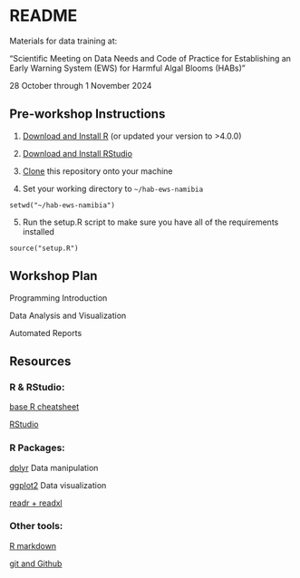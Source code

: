 README
================

Materials for data training at:

“Scientific Meeting on Data Needs and Code of Practice for Establishing
an Early Warning System (EWS) for Harmful Algal Blooms (HABs)”

28 October through 1 November 2024

## Pre-workshop Instructions

1.  [Download and Install R](https://cloud.r-project.org/) (or updated
    your version to \>4.0.0)

2.  [Download and Install
    RStudio](https://posit.co/download/rstudio-desktop/)

3.  [Clone](https://docs.github.com/en/repositories/creating-and-managing-repositories/cloning-a-repository)
    this repository onto your machine

4.  Set your working directory to `~/hab-ews-namibia`

<!-- -->

    setwd("~/hab-ews-namibia")

5.  Run the setup.R script to make sure you have all of the requirements
    installed

<!-- -->

    source("setup.R")

## Workshop Plan

Programming Introduction

Data Analysis and Visualization

Automated Reports

## Resources

### R & RStudio:

[base R cheatsheet](https://rstudio.github.io/cheatsheets/base-r.pdf)

[RStudio](https://rstudio.github.io/cheatsheets/html/rstudio-ide.html)

### R Packages:

[dplyr](https://rstudio.github.io/cheatsheets/html/data-transformation.html)
Data manipulation

[ggplot2](https://rstudio.github.io/cheatsheets/html/data-visualization.html)
Data visualization

[readr +
readxl](https://rstudio.github.io/cheatsheets/html/data-import.html)

### Other tools:

[R markdown](https://rstudio.github.io/cheatsheets/html/rmarkdown.html)

[git and Github](https://rstudio.github.io/cheatsheets/git-github.pdf)
